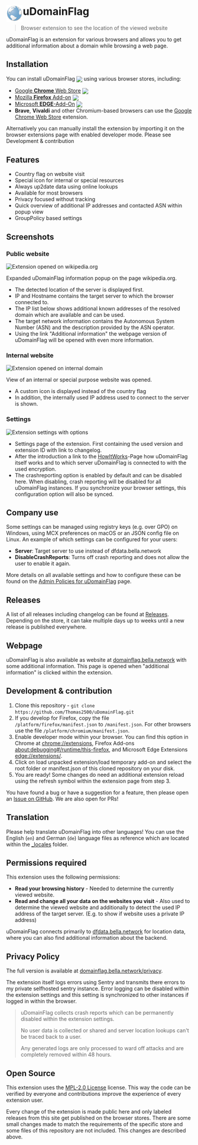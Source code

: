 # <img src="images/logo-48x48.png" width="45" align="left"> uDomainFlag

[link-cws]: https://chrome.google.com/webstore/detail/udomainflag/eklbfdpploakpkdakoielobggbhemlnm "Google Chrome Web Store"
[link-mao]: https://addons.mozilla.org/en-US/firefox/addon/domain-flag/ "Mozilla Firefox Add-ons"
[link-mse]: https://microsoftedge.microsoft.com/addons/detail/fbokifoifbpkgbonofeejgodpdafpkjb "Microsoft EDGE-Add-Ons"

> Browser extension to see the location of the viewed website

uDomainFlag is an extension for various browsers and allows you to get additional information about a domain while browsing a web page.

## Installation

You can install uDomainFlag [<img valign="middle" src="https://img.shields.io/github/release/Thomas2500/uDomainFlag.svg?logo=github&style=flat-square&labelColor=333">](https://github.com/Thomas2500/uDomainFlag/releases) using various browser stores, including:
- [Google **Chrome** Web Store][link-cws] [<img valign="middle" src="https://img.shields.io/chrome-web-store/v/eklbfdpploakpkdakoielobggbhemlnm.svg?label=%20&labelColor=333&logo=google-chrome&style=flat-square">][link-cws]
- [Mozilla **Firefox** Add-on][link-mao] [<img valign="middle" src="https://img.shields.io/amo/v/domain-flag.svg?label=%20&labelColor=333&logo=firefox&style=flat-square">][link-mao]
- [Microsoft **EDGE**-Add-On][link-mse] [<img valign="middle" src="https://img.shields.io/badge/dynamic/json?label=%20&labelColor=333&logo=microsoft-edge&query=%24.version&url=https%3A%2F%2Fmicrosoftedge.microsoft.com%2Faddons%2Fgetproductdetailsbycrxid%2Ffbokifoifbpkgbonofeejgodpdafpkjb&style=flat-square">][link-mse]
- **Brave**, **Vivaldi** and other Chromium-based browsers can use the [Google Chrome Web Store][link-cws] extension.

Alternatively you can manually install the extension by importing it on the browser extensions page with enabled developer mode. Please see Development & contribution

## Features

- Country flag on website visit
- Special icon for internal or special resources
- Always up2date data using online lookups
- Available for most browsers
- Privacy focused without tracking
- Quick overview of additional IP addresses and contacted ASN within popup view
- GroupPolicy based settings

## Screenshots

### Public website

![Extension opened on wikipedia.org](https://media.bella.network/domainflag/wikipedia.org.png)

Expanded uDomainFlag information popup on the page wikipedia.org.

* The detected location of the server is displayed first.
* IP and Hostname contains the target server to which the browser connected to.
* The IP list below shows additional known addresses of the resolved domain which are available and can be used.
* The target network information contains the Autonomous System Number (ASN) and the description provided by the ASN operator.
* Using the link "Additional information" the webpage version of uDomainFlag will be opened with even more information.

### Internal website

![Extension opened on internal domain](https://media.bella.network/domainflag/internal.png)

View of an internal or special purpose website was opened.
* A custom icon is displayed instead of the country flag
* In addition, the internally used IP address used to connect to the server is shown.

### Settings

![Extension settings with options](https://media.bella.network/domainflag/settings.png)

* Settings page of the extension. First containing the used version and extension ID with link to changelog.
* After the introduction a link to the [HowItWorks](https://domainflag.bella.network/howitworks?ref=https://github.com/Thomas2500/uDomainFlag)-Page how uDomainFlag itself works and to which server uDomainFlag is connected to with the used encryption.
* The crashreporting option is enabled by default and can be disabled here. When disabling, crash reporting will be disabled for all uDomainFlag instances. If you synchronize your browser settings, this configuration option will also be synced.

## Company use

Some settings can be managed using registry keys (e.g. over GPO) on Windows, using MCX preferences on macOS or an JSON config file on Linux. An example of which settings can be configured for your users:

* **Server**: Target server to use instead of dfdata.bella.network
* **DisableCrashReports**: Turns off crash reporting and does not allow the user to enable it again.

More details on all available settings and how to configure these can be found on the [Admin Policies for uDomainFlag](https://domainflag.bella.network/enterprise?ref=https://github.com/Thomas2500/uDomainFlag) page.

## Releases

A list of all releases including changelog can be found at [Releases](https://github.com/Thomas2500/uDomainFlag/releases).
Depending on the store, it can take multiple days up to weeks until a new release is published everywhere.

## Webpage

uDomainFlag is also available as website at [domainflag.bella.network](http://domainflag.bella.network/?ref=https://github.com/Thomas2500/uDomainFlag) with some additional information. This page is opened when "additional information" is clicked within the extension.

## Development & contribution

1. Clone this repository - `git clone https://github.com/Thomas2500/uDomainFlag.git`
2. If you develop for Firefox, copy the file `/platform/firefox/manifest.json` to `/manifest.json`. For other browsers use the file `/platform/chromium/manifest.json`.
3. Enable developer mode within your browser. You can find this option in Chrome at [chrome://extensions](chrome://extensions), Firefox Add-ons [about:debugging#/runtime/this-firefox](about:debugging#/runtime/this-firefox), and Microsoft Edge Extensions [edge://extensions/](edge://extensions/).
4. Click on load unpacked extension/load temporary add-on and select the root folder or manifest.json of this cloned repository on your disk.
5. You are ready! Some changes do need an additional extension reload using the refresh symbol within the extension page from step 3.

You have found a bug or have a suggestion for a feature, then please open an [Issue on GitHub](https://github.com/Thomas2500/uDomainFlag/issues). We are also open for PRs!

## Translation
Please help translate uDomainFlag into other languages! You can use the English (`en`) and German (`de`) language files as reference which are located within the [_locales](/_locales/) folder.

## Permissions required

This extension uses the following permissions:
* **Read your browsing history** - Needed to determine the currently viewed website.
* **Read and change all your data on the websites you visit** - Also used to determine the viewed website and additionally to detect the used IP address of the target server. (E.g. to show if website uses a private IP address)

uDomainFlag connects primarily to [dfdata.bella.network](https://dfdata.bella.network/?ref=https://github.com/Thomas2500/uDomainFlag) for location data, where you can also find additional information about the backend.

## Privacy Policy

The full version is available at [domainflag.bella.network/privacy](https://domainflag.bella.network/privacy?ref=https://github.com/Thomas2500/uDomainFlag).

The extension itself logs errors using Sentry and transmits there errors to my private selfhosted sentry instance. Error logging can be disabled within the extension settings and this setting is synchronized to other instances if logged in within the browser.

> uDomainFlag collects crash reports which can be permanently disabled within the extension settings.
>
> No user data is collected or shared and server location lookups can't be traced back to a user.
>
> Any generated logs are only processed to ward off attacks and are completely removed within 48 hours.

## Open Source
This extension uses the [MPL-2.0 License](/LICENSE) license. This way the code can be verified by everyone and contributions improve the experience of every extension user.

Every change of the extension is made public here and only labeled releases from this site get published on the browser stores. There are some small changes made to match the requirements of the specific store and some files of this repository are not included. This changes are described above.
